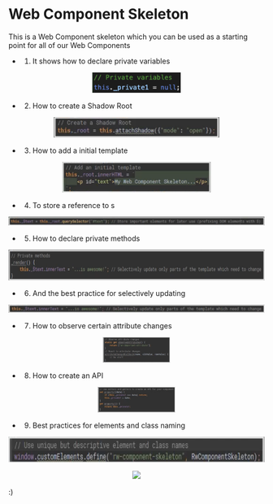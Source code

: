 # **Web Component Skeleton**

This is a Web Component skeleton which you can be used as a starting point for all of our Web Components

- 1. It shows how to declare private variables

<p align="center"> 
<img src="images/private-variables-2.png" 
widht="40" height="40"> 
</p>
<!-- <img src="images/private-variables.png" widht="40" height="40"> -->

- 2. How to create a Shadow Root

<p align="center"> 
<img src="images/create-shadow-root.png" 
widht="40" height="40"> 
</p>

- 3. How to add a initial template

<p align="center"> 
<img src="images/initial-template.png" 
widht="60" height="60"> 
</p>

- 4. To store a reference to s

<p align="center"> 
<img src="images/store-reference.png" 
widht="120" > 
</p>

- 5. How to declare private methods

<p align="center"> 
<img src="images/private-methods.png" 
widht="60" height="60"> 
</p>

- 6. And the best practice for selectively updating

<p align="center"> 
<img src="images/best-practice.png" widht="50" > 
</p>

- 7. How to observe certain attribute changes

<p align="center">
<img src="images/attribute-changes.png" widht="50" height="50" > 
</p>

- 8. How to create an API

<p align="center"> 
<img src="images/create-api.png" widht="50" height="50" > 
</p>

- 9. Best practices for elements and class naming

<p align="center">
<img src="images/best-practices-2.png" widht="50" height="50" > 
</p>

<p align="center"> 
<img src="https://media.giphy.com/media/26u4lOMA8JKSnL9Uk/giphy.gif" width="200">
</p>

:)
